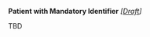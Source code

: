 **Patient with Mandatory Identifier** *[[Draft](http://hl7.org/fhir/r4/valueset-publication-status.html)]*

TBD